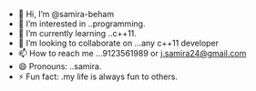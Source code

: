 - 👋 Hi, I’m @samira-beham
- 👀 I’m interested in ..programming.
- 🌱 I’m currently learning ..c++11.
- 💞️ I’m looking to collaborate on ...any c++11 developer
- 📫 How to reach me ...9123561989 or j.samira24@gmail.com
- 😄 Pronouns: ..samira.
- ⚡ Fun fact: .my life is always fun to others.

<!---
samira-beham/samira-beham is a ✨ special ✨ repository because its `README.md` (this file) appears on your GitHub profile.
You can click the Preview link to take a look at your changes.
--->
